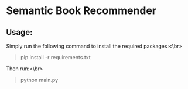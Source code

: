 # Semantic Book Recommender

## Usage:

Simply run the following command to install the required packages:<\br>
> pip install -r requirements.txt

Then run:<\br>
> python main.py
